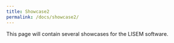 ```yaml
---
title: Showcase2
permalink: /docs/showcase2/
---
```


This page will contain several showcases for the LISEM software.